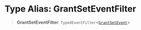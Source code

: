 # Type Alias: GrantSetEventFilter

> **GrantSetEventFilter**: `TypedEventFilter`\<[`GrantSetEvent`](GrantSetEvent.md)\>
